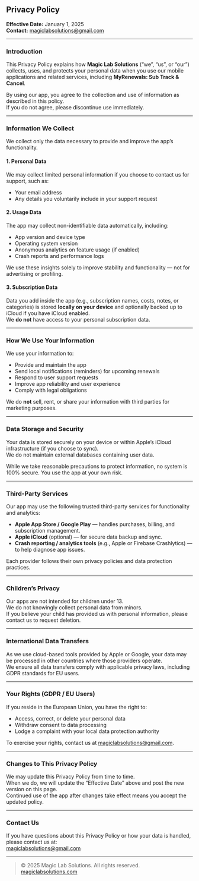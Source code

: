 ## Privacy Policy

**Effective Date:** January 1, 2025  
**Contact:** [magiclabsolutions@gmail.com](mailto:magiclabsolutions@gmail.com)

---

### Introduction

This Privacy Policy explains how **Magic Lab Solutions** (“we”, “us”, or “our”) collects, uses, and protects your personal data when you use our mobile applications and related services, including **MyRenewals: Sub Track & Cancel**.

By using our app, you agree to the collection and use of information as described in this policy.  
If you do not agree, please discontinue use immediately.

---

### Information We Collect

We collect only the data necessary to provide and improve the app’s functionality.

#### 1. Personal Data
We may collect limited personal information if you choose to contact us for support, such as:
* Your email address  
* Any details you voluntarily include in your support request

#### 2. Usage Data
The app may collect non-identifiable data automatically, including:
* App version and device type  
* Operating system version  
* Anonymous analytics on feature usage (if enabled)  
* Crash reports and performance logs  

We use these insights solely to improve stability and functionality — not for advertising or profiling.

#### 3. Subscription Data
Data you add inside the app (e.g., subscription names, costs, notes, or categories) is stored **locally on your device** and optionally backed up to iCloud if you have iCloud enabled.  
We **do not** have access to your personal subscription data.

---

### How We Use Your Information

We use your information to:
* Provide and maintain the app  
* Send local notifications (reminders) for upcoming renewals  
* Respond to user support requests  
* Improve app reliability and user experience  
* Comply with legal obligations

We do **not** sell, rent, or share your information with third parties for marketing purposes.

---

### Data Storage and Security

Your data is stored securely on your device or within Apple’s iCloud infrastructure (if you choose to sync).  
We do not maintain external databases containing user data.  

While we take reasonable precautions to protect information, no system is 100% secure. You use the app at your own risk.

---

### Third-Party Services

Our app may use the following trusted third-party services for functionality and analytics:

* **Apple App Store / Google Play** — handles purchases, billing, and subscription management.  
* **Apple iCloud** (optional) — for secure data backup and sync.  
* **Crash reporting / analytics tools** (e.g., Apple or Firebase Crashlytics) — to help diagnose app issues.  

Each provider follows their own privacy policies and data protection practices.

---

### Children’s Privacy

Our apps are not intended for children under 13.  
We do not knowingly collect personal data from minors.  
If you believe your child has provided us with personal information, please contact us to request deletion.

---

### International Data Transfers

As we use cloud-based tools provided by Apple or Google, your data may be processed in other countries where those providers operate.  
We ensure all data transfers comply with applicable privacy laws, including GDPR standards for EU users.

---

### Your Rights (GDPR / EU Users)

If you reside in the European Union, you have the right to:
* Access, correct, or delete your personal data  
* Withdraw consent to data processing  
* Lodge a complaint with your local data protection authority  

To exercise your rights, contact us at [magiclabsolutions@gmail.com](mailto:magiclabsolutions@gmail.com).

---

### Changes to This Privacy Policy

We may update this Privacy Policy from time to time.  
When we do, we will update the “Effective Date” above and post the new version on this page.  
Continued use of the app after changes take effect means you accept the updated policy.

---

### Contact Us

If you have questions about this Privacy Policy or how your data is handled, please contact us at:  
[magiclabsolutions@gmail.com](mailto:magiclabsolutions@gmail.com)

---

> © 2025 Magic Lab Solutions. All rights reserved.  
> [magiclabsolutions.com](https://magiclabsolutions.com)
